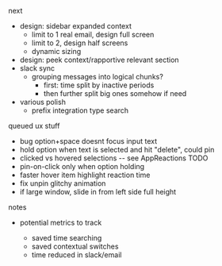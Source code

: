 next

* design: sidebar expanded context
  * limit to 1 real email, design full screen
  * limit to 2, design half screens
  * dynamic sizing
* design: peek context/rapportive relevant section
* slack sync
  * grouping messages into logical chunks?
    * first: time split by inactive periods
    * then further split big ones somehow if need
* various polish
  * prefix integration type search

queued ux stuff

* bug option+space doesnt focus input text
* hold option when text is selected and hit "delete", could pin
* clicked vs hovered selections -- see AppReactions TODO
* pin-on-click only when option holding
* faster hover item highlight reaction time
* fix unpin glitchy animation
* if large window, slide in from left side full height

notes

* potential metrics to track

  * saved time searching
  * saved contextual switches
  * time reduced in slack/email
